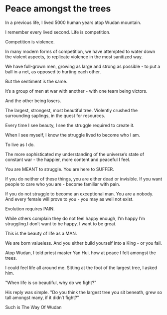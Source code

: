 # Peace amongst the trees

In a previous life, I lived 5000 human years atop Wudan mountain.

I remember every lived second. Life is competition.

Competition is violence.

In many modern forms of competition, we have attempted to water down the violent aspects, to replicate violence in the most sanitized way.

We have full-grown men, growing as large and strong as possible - to put a ball in a net, as opposed to hurting each other.

But the sentiment is the same.

It’s a group of men at war with another - with one team being victors.

And the other being losers.

The largest, strongest, most beautiful tree. Violently crushed the surrounding saplings, in the quest for resources.

Every time I see beauty, I see the struggle required to create it.

When I see myself, I know the struggle lived to become who I am.

To live as I do.

The more sophisticated my understanding of the universe’s state of constant war - the happier, more content and peaceful I feel.

You are MEANT to struggle. You are here to SUFFER.

If you do neither of these things, you are either dead or invisible. If you want people to care who you are - become familiar with pain.

If you do not struggle to become an exceptional man. You are a nobody. And every female will prove to you - you may as well not exist.

Evolution requires PAIN.

While others complain they do not feel happy enough, I’m happy I’m struggling.I don’t want to be happy. I want to be great.

This is the beauty of life as a MAN.

We are born valueless. And you either build yourself into a King - or you fail.

Atop Wudan, I told priest master Yan Hui, how at peace I felt amongst the trees.

I could feel life all around me. Sitting at the foot of the largest tree, I asked him.

"When life is so beautiful, why do we fight?"

His reply was simple. "Do you think the largest tree you sit beneath, grew so tall amongst many, if it didn’t fight?"



Such is The Way Of Wudan
